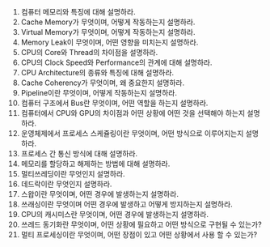 1. 컴퓨터 메모리와 특징에 대해 설명하라.
2. Cache Memory가 무엇이며, 어떻게 작동하는지 설명하라.
3. Virtual Memory가 무엇이며, 어떻게 작동하는지 설명하라.
4. Memory Leak이 무엇이며, 어떤 영향을 미치는지 설명하라.
5. CPU의 Core와 Thread의 차이점을 설명하라.
6. CPU의 Clock Speed와 Performance의 관계에 대해 설명하라.
7. CPU Architecture의 종류와 특징에 대해 설명하라.
8. Cache Coherency가 무엇이며, 왜 중요한지 설명하라.
9. Pipeline이란 무엇이며, 어떻게 작동하는지 설명하라.
10. 컴퓨터 구조에서 Bus란 무엇이며, 어떤 역할을 하는지 설명하라.
11. 컴퓨터에서 CPU와 GPU의 차이점과 어떤 상황에 어떤 것을 선택해야 하는지 설명하라.
12. 운영체제에서 프로세스 스케쥴링이란 무엇이며, 어떤 방식으로 이루어지는지 설명하라.
13. 프로세스 간 통신 방식에 대해 설명하라.
14. 메모리를 할당하고 해제하는 방법에 대해 설명하라.
15. 멀티쓰레딩이란 무엇인지 설명하라.
16. 데드락이란 무엇인지 설명하라.
17. 스왑이란 무엇이며, 어떤 경우에 발생하는지 설명하라.
18. 쓰래싱이란 무엇이며 어떤 경우에 발생하고 어떻게 방지하는지 설명하라.
19. CPU의 캐시미스란 무엇이며, 어떤 경우에 발생하는지 설명하라.
20. 쓰레드 동기화란 무엇이며, 어떤 상황에 필요하고 어떤 방식으로 구현될 수 있는가?
21. 멀티 프로세싱이란 무엇이며, 어떤 장점이 있고 어떤 상황에서 사용 할 수 있는가?
